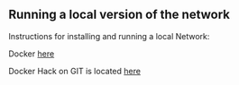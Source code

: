 Running a local version of the network
--------------------------------------
Instructions for installing and running a local Network:  

Docker [here](https://casperlabs.atlassian.net/wiki/spaces/REL/pages/156729638/Running+a+local+Network+using+Docker)

Docker Hack on GIT is located [here](https://github.com/CasperLabs/CasperLabs/tree/v0.14.0/hack/docker)
